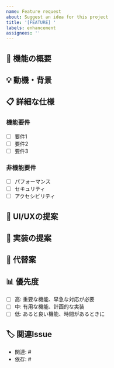```yaml
---
name: Feature request
about: Suggest an idea for this project
title: '[FEATURE] '
labels: enhancement
assignees: ''
---
```


## 🌟 機能の概要
<!-- 追加したい機能を簡潔に説明してください -->

## 💡 動機・背景
<!-- なぜこの機能が必要なのか、どのような問題を解決するのかを説明してください -->

## 📋 詳細な仕様
<!-- 機能の詳細な動作を説明してください -->

### 機能要件
- [ ] 要件1
- [ ] 要件2
- [ ] 要件3

### 非機能要件
- [ ] パフォーマンス
- [ ] セキュリティ
- [ ] アクセシビリティ

## 🎨 UI/UXの提案
<!-- UIのモックアップやワイヤーフレームがあれば添付してください -->

## 🔧 実装の提案
<!-- 実装方法のアイデアがあれば記述してください -->

## 🔄 代替案
<!-- 他に考えられる解決策があれば記述してください -->

## 📊 優先度
<!-- この機能の優先度を選択してください -->
- [ ] 高: 重要な機能、早急な対応が必要
- [ ] 中: 有用な機能、計画的な実装
- [ ] 低: あると良い機能、時間があるときに

## 🏷️ 関連Issue
<!-- 関連するIssueがあれば記述してください -->
- 関連: #
- 依存: #